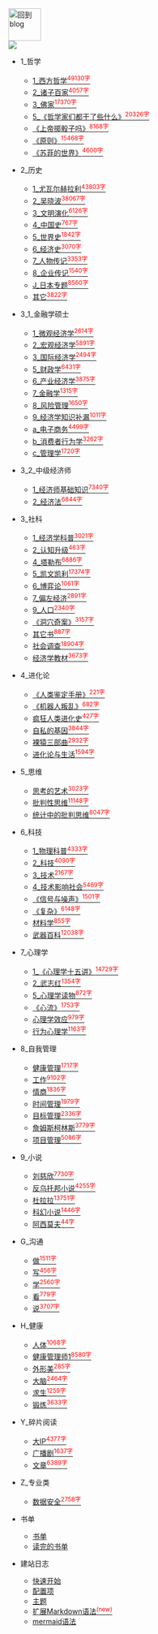 
<a href="http://www.guofei.site" target='blog'>
<img src="https://www.guofei.site/public/about/me.png"  alt="回到blog" height="64" width="64">
</a>
<br>
<a href="{{ site.author.github }}" target='GitHub'>
  <img src="https://img.shields.io/github/followers/guofei9987?label=%20&logoColor=%231abc9c&style=social"  class="img-ronuded avatar" style="border-width:0px; border-color:#000">
</a>

* 1_哲学
    * [1_西方哲学<sup style = "color:red">49130字<sup>](docs/1_哲学/1_西方哲学.md)
    * [2_诸子百家<sup style = "color:red">4057字<sup>](docs/1_哲学/2_诸子百家.md)
    * [3_佛家<sup style = "color:red">17370字<sup>](docs/1_哲学/3_佛家.md)
    * [5_《哲学家们都干了些什么》<sup style = "color:red">20326字<sup>](docs/1_哲学/5_《哲学家们都干了些什么》.md)
    * [《上帝掷骰子吗》<sup style = "color:red">8168字<sup>](docs/1_哲学/《上帝掷骰子吗》.md)
    * [《原则》<sup style = "color:red">15468字<sup>](docs/1_哲学/《原则》.md)
    * [《苏菲的世界》<sup style = "color:red">4600字<sup>](docs/1_哲学/《苏菲的世界》.md)
* 2_历史
    * [1_尤瓦尔赫拉利<sup style = "color:red">43803字<sup>](docs/2_历史/1_尤瓦尔赫拉利.md)
    * [2_吴晓波<sup style = "color:red">38067字<sup>](docs/2_历史/2_吴晓波.md)
    * [3_文明演化<sup style = "color:red">6126字<sup>](docs/2_历史/3_文明演化.md)
    * [4_中国史<sup style = "color:red">767字<sup>](docs/2_历史/4_中国史.md)
    * [5_世界史<sup style = "color:red">1842字<sup>](docs/2_历史/5_世界史.md)
    * [6_经济史<sup style = "color:red">3070字<sup>](docs/2_历史/6_经济史.md)
    * [7_人物传记<sup style = "color:red">3353字<sup>](docs/2_历史/7_人物传记.md)
    * [8_企业传记<sup style = "color:red">1540字<sup>](docs/2_历史/8_企业传记.md)
    * [J_日本专题<sup style = "color:red">8560字<sup>](docs/2_历史/J_日本专题.md)
    * [其它<sup style = "color:red">3822字<sup>](docs/2_历史/其它.md)
* 3_1_金融学硕士
    * [1_微观经济学<sup style = "color:red">2614字<sup>](docs/3_1_金融学硕士/1_微观经济学.md)
    * [2_宏观经济学<sup style = "color:red">5891字<sup>](docs/3_1_金融学硕士/2_宏观经济学.md)
    * [3_国际经济学<sup style = "color:red">2494字<sup>](docs/3_1_金融学硕士/3_国际经济学.md)
    * [5_财政学<sup style = "color:red">6431字<sup>](docs/3_1_金融学硕士/5_财政学.md)
    * [6_产业经济学<sup style = "color:red">3875字<sup>](docs/3_1_金融学硕士/6_产业经济学.md)
    * [7_金融学<sup style = "color:red">1315字<sup>](docs/3_1_金融学硕士/7_金融学.md)
    * [8_风险管理<sup style = "color:red">1650字<sup>](docs/3_1_金融学硕士/8_风险管理.md)
    * [9_经济学知识补漏<sup style = "color:red">1011字<sup>](docs/3_1_金融学硕士/9_经济学知识补漏.md)
    * [a_电子商务<sup style = "color:red">4499字<sup>](docs/3_1_金融学硕士/a_电子商务.md)
    * [b_消费者行为学<sup style = "color:red">3262字<sup>](docs/3_1_金融学硕士/b_消费者行为学.md)
    * [c_管理学<sup style = "color:red">1720字<sup>](docs/3_1_金融学硕士/c_管理学.md)
* 3_2_中级经济师
    * [1_经济师基础知识<sup style = "color:red">7340字<sup>](docs/3_2_中级经济师/1_经济师基础知识.md)
    * [2_经济法<sup style = "color:red">6844字<sup>](docs/3_2_中级经济师/2_经济法.md)
* 3_社科
    * [1_经济学科普<sup style = "color:red">3021字<sup>](docs/3_社科/1_经济学科普.md)
    * [2_认知升级<sup style = "color:red">463字<sup>](docs/3_社科/2_认知升级.md)
    * [4_塔勒布<sup style = "color:red">6886字<sup>](docs/3_社科/4_塔勒布.md)
    * [5_凯文凯利<sup style = "color:red">17374字<sup>](docs/3_社科/5_凯文凯利.md)
    * [6_博弈论<sup style = "color:red">1061字<sup>](docs/3_社科/6_博弈论.md)
    * [7_偏左经济<sup style = "color:red">2891字<sup>](docs/3_社科/7_偏左经济.md)
    * [9_人口<sup style = "color:red">2340字<sup>](docs/3_社科/9_人口.md)
    * [《洞穴奇案》<sup style = "color:red">3157字<sup>](docs/3_社科/《洞穴奇案》.md)
    * [其它书<sup style = "color:red">887字<sup>](docs/3_社科/其它书.md)
    * [社会调查<sup style = "color:red">18904字<sup>](docs/3_社科/社会调查.md)
    * [经济学教材<sup style = "color:red">3673字<sup>](docs/3_社科/经济学教材.md)
* 4_进化论
    * [《人类鉴定手册》<sup style = "color:red">221字<sup>](docs/4_进化论/《人类鉴定手册》.md)
    * [《机器人叛乱》<sup style = "color:red">682字<sup>](docs/4_进化论/《机器人叛乱》.md)
    * [疯狂人类进化史<sup style = "color:red">427字<sup>](docs/4_进化论/疯狂人类进化史.md)
    * [自私的基因<sup style = "color:red">3844字<sup>](docs/4_进化论/自私的基因.md)
    * [裸猿三部曲<sup style = "color:red">2932字<sup>](docs/4_进化论/裸猿三部曲.md)
    * [进化论与生活<sup style = "color:red">1594字<sup>](docs/4_进化论/进化论与生活.md)
* 5_思维
    * [思考的艺术<sup style = "color:red">3023字<sup>](docs/5_思维/思考的艺术.md)
    * [批判性思维<sup style = "color:red">11148字<sup>](docs/5_思维/批判性思维.md)
    * [统计中的批判思维<sup style = "color:red">8047字<sup>](docs/5_思维/统计中的批判思维.md)
* 6_科技
    * [1_物理科普<sup style = "color:red">4333字<sup>](docs/6_科技/1_物理科普.md)
    * [2_科技<sup style = "color:red">4090字<sup>](docs/6_科技/2_科技.md)
    * [3_技术<sup style = "color:red">2167字<sup>](docs/6_科技/3_技术.md)
    * [4_技术影响社会<sup style = "color:red">5469字<sup>](docs/6_科技/4_技术影响社会.md)
    * [《信号与噪声》<sup style = "color:red">1501字<sup>](docs/6_科技/《信号与噪声》.md)
    * [《复杂》<sup style = "color:red">6148字<sup>](docs/6_科技/《复杂》.md)
    * [材料学<sup style = "color:red">855字<sup>](docs/6_科技/材料学.md)
    * [武器百科<sup style = "color:red">12038字<sup>](docs/6_科技/武器百科.md)
* 7_心理学
    * [1_《心理学十五讲》<sup style = "color:red">14729字<sup>](docs/7_心理学/1_《心理学十五讲》.md)
    * [2_武志红<sup style = "color:red">1354字<sup>](docs/7_心理学/2_武志红.md)
    * [5_心理学读物<sup style = "color:red">872字<sup>](docs/7_心理学/5_心理学读物.md)
    * [《心流》<sup style = "color:red">1753字<sup>](docs/7_心理学/《心流》.md)
    * [心理学效应<sup style = "color:red">979字<sup>](docs/7_心理学/心理学效应.md)
    * [行为心理学<sup style = "color:red">1163字<sup>](docs/7_心理学/行为心理学.md)
* 8_自我管理
    * [健康管理<sup style = "color:red">1717字<sup>](docs/8_自我管理/健康管理.md)
    * [工作<sup style = "color:red">9102字<sup>](docs/8_自我管理/工作.md)
    * [情商<sup style = "color:red">1836字<sup>](docs/8_自我管理/情商.md)
    * [时间管理<sup style = "color:red">1979字<sup>](docs/8_自我管理/时间管理.md)
    * [目标管理<sup style = "color:red">2336字<sup>](docs/8_自我管理/目标管理.md)
    * [詹姆斯柯林斯<sup style = "color:red">3779字<sup>](docs/8_自我管理/詹姆斯柯林斯.md)
    * [项目管理<sup style = "color:red">5086字<sup>](docs/8_自我管理/项目管理.md)
* 9_小说
    * [刘慈欣<sup style = "color:red">7730字<sup>](docs/9_小说/刘慈欣.md)
    * [反乌托邦小说<sup style = "color:red">4255字<sup>](docs/9_小说/反乌托邦小说.md)
    * [杜拉拉<sup style = "color:red">13751字<sup>](docs/9_小说/杜拉拉.md)
    * [科幻小说<sup style = "color:red">1446字<sup>](docs/9_小说/科幻小说.md)
    * [阿西莫夫<sup style = "color:red">44字<sup>](docs/9_小说/阿西莫夫.md)
* G_沟通
    * [做<sup style = "color:red">1511字<sup>](docs/G_沟通/做.md)
    * [写<sup style = "color:red">456字<sup>](docs/G_沟通/写.md)
    * [学<sup style = "color:red">2560字<sup>](docs/G_沟通/学.md)
    * [看<sup style = "color:red">779字<sup>](docs/G_沟通/看.md)
    * [说<sup style = "color:red">3707字<sup>](docs/G_沟通/说.md)
* H_健康
    * [人体<sup style = "color:red">1068字<sup>](docs/H_健康/人体.md)
    * [健康管理师1<sup style = "color:red">8580字<sup>](docs/H_健康/健康管理师1.md)
    * [外形美<sup style = "color:red">285字<sup>](docs/H_健康/外形美.md)
    * [大脑<sup style = "color:red">2464字<sup>](docs/H_健康/大脑.md)
    * [求生<sup style = "color:red">1259字<sup>](docs/H_健康/求生.md)
    * [锻炼<sup style = "color:red">3633字<sup>](docs/H_健康/锻炼.md)
* Y_碎片阅读
    * [大IP<sup style = "color:red">4377字<sup>](docs/Y_碎片阅读/大IP.md)
    * [广播剧<sup style = "color:red">1637字<sup>](docs/Y_碎片阅读/广播剧.md)
    * [文章<sup style = "color:red">6389字<sup>](docs/Y_碎片阅读/文章.md)
* Z_专业类
    * [数据安全<sup style = "color:red">2758字<sup>](docs/Z_专业类/数据安全.md)


* 书单
    * [书单](书单/书单.md)
    * [读完的书单](书单/读完的书单.md)
* 建站日志
    * [快速开始](建站日志/quickstart.md)
    * [配置项](建站日志/configuration.md)
    * [主题](建站日志/themes.md)
    * [扩展Markdown语法<sup style="color:red">(new)<sup>](建站日志/markdown.md)
    * [mermaid语法](建站日志/mermaid.md)
